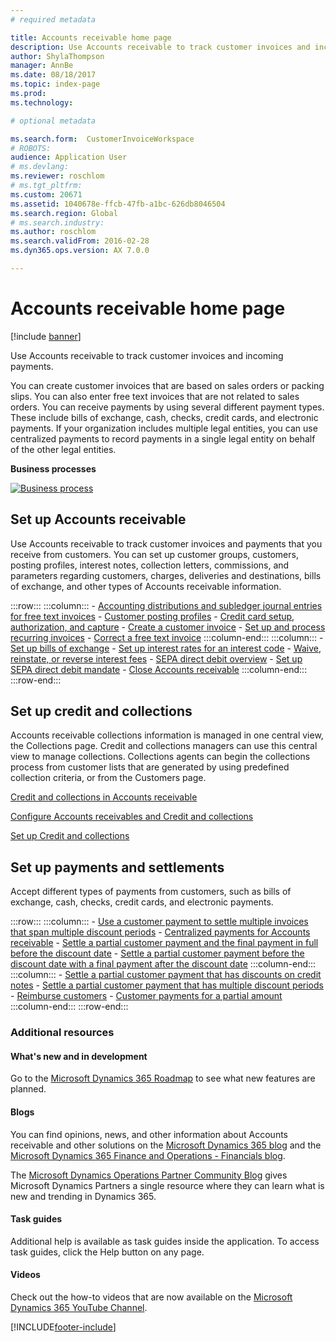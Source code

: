 ```yaml
---
# required metadata

title: Accounts receivable home page
description: Use Accounts receivable to track customer invoices and incoming payments.
author: ShylaThompson
manager: AnnBe
ms.date: 08/18/2017
ms.topic: index-page
ms.prod: 
ms.technology: 

# optional metadata

ms.search.form:  CustomerInvoiceWorkspace
# ROBOTS: 
audience: Application User
# ms.devlang: 
ms.reviewer: roschlom
# ms.tgt_pltfrm: 
ms.custom: 20671
ms.assetid: 1040678e-ffcb-47fb-a1bc-626db8046504
ms.search.region: Global
# ms.search.industry: 
ms.author: roschlom
ms.search.validFrom: 2016-02-28
ms.dyn365.ops.version: AX 7.0.0

---
```


# Accounts receivable home page

[!include [banner](../includes/banner.md)]

Use Accounts receivable to track customer invoices and incoming payments. 

You can create customer invoices that are based on sales orders or packing slips. You can also enter free text invoices that are not 
related to sales orders. You can receive payments by using several different payment types. These include bills of exchange, cash, 
checks, credit cards, and electronic payments. If your organization includes multiple legal entities, you can use centralized payments 
to record payments in a single legal entity on behalf of the other legal entities.


**Business processes**

[![Business process](./media/AR-process.PNG)](./media/AR-process.PNG)

## Set up Accounts receivable

Use Accounts receivable to track customer invoices and payments that you receive from customers. You can set up customer groups, customers, posting profiles, interest notes, collection letters, commissions, and parameters regarding customers, charges, deliveries and destinations, bills of exchange, and other types of Accounts receivable information. 

:::row:::
    :::column:::
        - [Accounting distributions and subledger journal entries for free text invoices](accounting-distributions-subledger-journal-entries-free-text-invoices.md)
        - [Customer posting profiles](customer-posting-profiles.md)
        - [Credit card setup, authorization, and capture](credit-card-authorizations.md)
        - [Create a customer invoice](configure-customer-invoices.md)
        - [Set up and process recurring invoices](set-up-process-recurring-invoices.md)
        - [Correct a free text invoice](correct-free-text-invoice.md)
    :::column-end:::
    :::column:::
        - [Set up bills of exchange](set-up-bills-exchange.md)
        - [Set up interest rates for an interest code](set-up-interest-rates-interest-code.md)
        - [Waive, reinstate, or reverse interest fees](waive-reinstate-reverse-interest-fees.md)
        - [SEPA direct debit overview](sepa-direct-debit-overview.md)
        - [Set up SEPA direct debit mandate](sepa-direct-debit-mandate.md)
        - [Close Accounts receivable](close-accounts-receivable.md)
    :::column-end:::
:::row-end:::


## Set up credit and collections

Accounts receivable collections information is managed in one central view, the Collections page. Credit and collections managers can use this central view to manage collections. Collections agents can begin the collections process from customer lists that are generated by using predefined collection criteria, or from the Customers page.

[Credit and collections in Accounts receivable](collections-credit-accounts-receivable.md)

[Configure Accounts receivables and Credit and collections](accounts-receivables-set-up-overview.md)

[Set up Credit and collections](set-up-collections.md)

## Set up payments and settlements

Accept different types of payments from customers, such as bills of exchange, cash, checks, credit cards, and electronic payments. 

:::row:::
    :::column:::
        - [Use a customer payment to settle multiple invoices that span multiple discount periods](customer-payment-settle-multiple-invoices-multiple-discount-periods.md)
        - [Centralized payments for Accounts receivable](centralized-payments-accounts-receivable.md)
        - [Settle a partial customer payment and the final payment in full before the discount date](../accounts-payable/settle-partial-customer-payment-or-final-payment-before-discount.md)
        - [Settle a partial customer payment before the discount date with a final payment after the discount date](settle-partial-customer-payment-before-discount-or-final-payment-after.md)
    :::column-end:::
    :::column:::
        - [Settle a partial customer payment that has discounts on credit notes](settle-partial-customer-payment-discounts-credit-notes.md)
        - [Settle a partial customer payment that has multiple discount periods](settle-partial-customer-payment-multiple-discount-periods.md)
        - [Reimburse customers](reimburse-customers.md)
        - [Customer payments for a partial amount](customer-payments-partial-amount.md)
    :::column-end:::
:::row-end:::


### Additional resources

#### What's new and in development

Go to the [Microsoft Dynamics 365 Roadmap](https://go.microsoft.com/fwlink/?linkid=2010158) to see what new features are planned. 

#### Blogs

You can find opinions, news, and other information about Accounts receivable and other solutions on the [Microsoft Dynamics 365 blog](https://community.dynamics.com/b/msftdynamicsblog?c=Enterprise) and the [Microsoft Dynamics 365 Finance and Operations - Financials blog](https://community.dynamics.com/365/financeandoperations/b/financials).

The [Microsoft Dynamics Operations Partner Community Blog](https://community.dynamics.com/partner/b/operationspartnercommunityblog) gives Microsoft Dynamics Partners a single resource where they can learn what is new and trending in Dynamics 365.

#### Task guides
Additional help is available as task guides inside the application. To access task guides, click the Help button on any page.

#### Videos

Check out the how-to videos that are now available on the [Microsoft Dynamics 365 YouTube Channel](https://www.youtube.com/channel/UCJGCg4rB3QSs8y_1FquelBQ).









[!INCLUDE[footer-include](../../includes/footer-banner.md)]